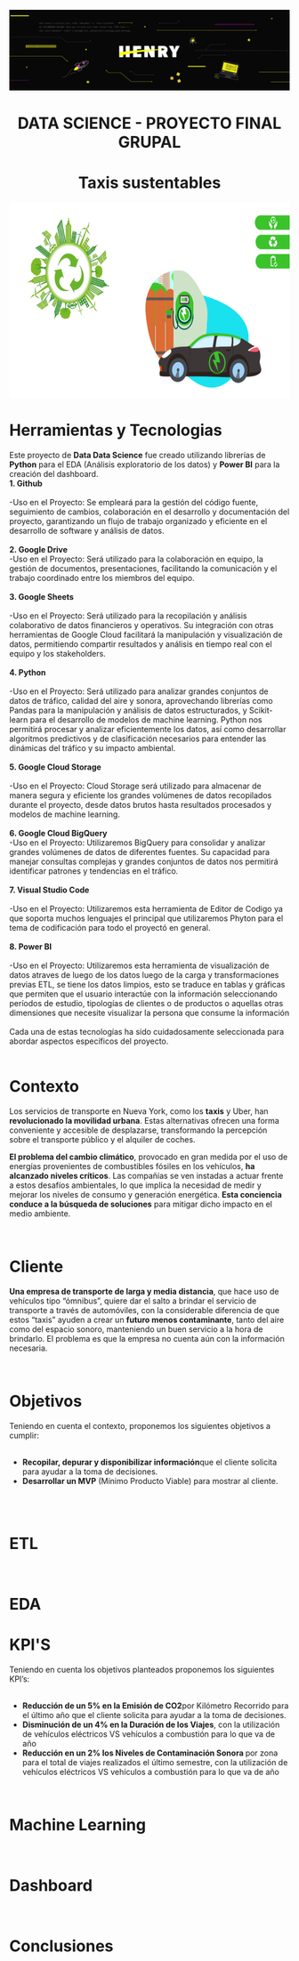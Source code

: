 ![Banner](https://github.com/hansonvel96/PF_GROUP_03_NYC_TAXIS/blob/main/Imagenes/henry.jfif)
<h1 align="center">DATA SCIENCE - PROYECTO FINAL GRUPAL</h1>
<h1 align="center">Taxis sustentables</h1>

<p align="center">
  <img src="https://github.com/hansonvel96/PF_GROUP_03_NYC_TAXIS/blob/main/Imagenes/eco-friendly.png" height="350" width="auto" alt="Imagen">
</p>

<h1>Herramientas  y Tecnologias</h1>
Este proyecto de <strong>Data Data Science</strong> fue creado utilizando librerías de <strong>Python</strong> para el EDA (Análisis exploratorio de los datos) y <strong>Power BI</strong>  para la creación del dashboard.
<br>
<strong>1. Github</strong>
<br>
<br>-Uso en el Proyecto: Se empleará para la gestión del código fuente, seguimiento de cambios, colaboración en el desarrollo y documentación del proyecto, garantizando un flujo de trabajo organizado y eficiente en el desarrollo de software y análisis de datos.
<br>
<br>
<strong>2. Google Drive</strong>
<br>-Uso en el Proyecto: Será utilizado para la colaboración en equipo, la gestión de documentos, presentaciones, facilitando la comunicación y el trabajo coordinado entre los miembros del equipo.
<br>
<br>
<strong>3. Google Sheets</strong>
<br>
<br>-Uso en el Proyecto: Será utilizado para la recopilación y análisis colaborativo de datos financieros y operativos. Su integración con otras herramientas de Google Cloud facilitará la manipulación y visualización de datos, permitiendo compartir resultados y análisis en tiempo real con el equipo y los stakeholders.
<br>
<br>
<strong>4. Python</strong>
<br>
<br>-Uso en el Proyecto: Será utilizado para analizar grandes conjuntos de datos de tráfico, calidad del aire y sonora, aprovechando librerías como Pandas para la manipulación y análisis de datos estructurados, y Scikit-learn para el desarrollo de modelos de machine learning. Python nos permitirá procesar y analizar eficientemente los datos, así como desarrollar algoritmos predictivos y de clasificación necesarios para entender las dinámicas del tráfico y su impacto ambiental.
<br>
<br>
<strong>5. Google Cloud Storage</strong>
<br>
<br>-Uso en el Proyecto: Cloud Storage será utilizado para almacenar de manera segura y eficiente los grandes volúmenes de datos recopilados durante el proyecto, desde datos brutos hasta resultados procesados y modelos de machine learning.
<br>
<br>
<strong>6. Google Cloud BigQuery</strong>
<br>-Uso en el Proyecto: Utilizaremos BigQuery para consolidar y analizar grandes volúmenes de datos de diferentes fuentes. Su capacidad para manejar consultas complejas y grandes conjuntos de datos nos permitirá identificar patrones y tendencias en el tráfico.
<br>
<br>
<strong>7. Visual Studio Code </strong>
<br>
<br>-Uso en el Proyecto: Utilizaremos esta herramienta de Editor de Codigo ya que soporta muchos lenguajes el principal que utilizaremos Phyton para el tema de codificación para todo el proyectó en general.
<br>
<br>
<strong>8. Power BI </strong>
<br>
<br>-Uso en el Proyecto: Utilizaremos esta herramienta de visualización de datos atraves de luego de los datos luego de la carga y transformaciones previas ETL, se tiene los datos limpios, esto se traduce en  tablas y gráficas que permiten que el usuario interactúe con la información seleccionando períodos de estudio, tipologías de clientes o de productos o aquellas otras dimensiones que necesite visualizar la persona que consume la información
<br>
<br>
Cada una de estas tecnologías ha sido cuidadosamente seleccionada para abordar aspectos específicos del proyecto.
<br>
<br>

<h1>Contexto</h1>
<p>Los servicios de transporte en Nueva York, como los <strong>taxis</strong> y Uber, han <strong>revolucionado la movilidad urbana</strong>. Estas alternativas ofrecen una forma conveniente y accesible de desplazarse, transformando la percepción sobre el transporte público y el alquiler de coches.</p>

<p><strong>El problema del cambio climático</strong>, provocado en gran medida por el uso de energías provenientes de combustibles fósiles en los vehículos, <strong>ha alcanzado niveles críticos</strong>. Las compañías se ven instadas a actuar frente a estos desafíos ambientales, lo que implica la necesidad de medir y mejorar los niveles de consumo y generación energética. <strong>Esta conciencia conduce a la búsqueda de soluciones</strong> para mitigar dicho impacto en el medio ambiente.</p>
<br>

<h1>Cliente</h1>
<p> <strong>Una empresa de transporte de larga y media distancia</strong>, que hace uso de vehículos tipo “ómnibus”, quiere dar el salto a brindar el servicio de transporte a través de automóviles, con la considerable diferencia de que estos “taxis” ayuden a crear un <strong>futuro menos contaminante</strong>, tanto del aire como del espacio sonoro, manteniendo un buen servicio a la hora de brindarlo. El problema es que la empresa no cuenta aún con la información necesaria.</p>
<br>

<h1>Objetivos</h1>
Teniendo en cuenta el contexto, proponemos los siguientes objetivos a cumplir:
<ul>
  <br>
  <li><strong>Recopilar, depurar y disponibilizar información</strong>que el cliente solicita para ayudar a la toma de decisiones.</li>
  <li><strong>Desarrollar un MVP</strong> (Mínimo Producto Viable) para mostrar al cliente.</li>
</ul>​
<br>
<br>

<h1>ETL</h1>
<br>

<h1>EDA</h1>

<h1>KPI'S</h1>
Teniendo en cuenta los objetivos planteados proponemos los siguientes KPI’s:
<ul>
  <br>
  <li><strong>Reducción de un 5% en la Emisión de CO2</strong>por Kilómetro Recorrido para el último año que el cliente solicita para ayudar a la toma de decisiones.</li>
  <li><strong>Disminución de un 4% en la Duración de los Viajes</strong>, con la utilización de vehículos eléctricos VS vehículos a combustión para lo que va de año</li>
  <li><strong>Reducción en un 2% los Niveles de Contaminación Sonora </strong>por zona para el total de viajes realizados el último semestre, con la utilización de vehículos eléctricos VS vehículos a combustión para lo que va de año</li>
</ul>

<br>

<h1>Machine Learning</h1>
<br>

<h1>Dashboard</h1>
<br>

<h1>Conclusiones</h1>

